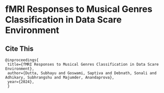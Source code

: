# fMRI Responses to Musical Genres Classification in Data Scare Environment


## Cite This
```
@inproceedings{
 title={fMRI Responses to Musical Genres Classification in Data Scare Environment},
 author={Dutta, Subhayu and Goswami, Saptiva and Debnath, Sonali and Adhikary, Subhrangshu and Majumder, Anandaprova},
 year={2024},
 }
 ```
